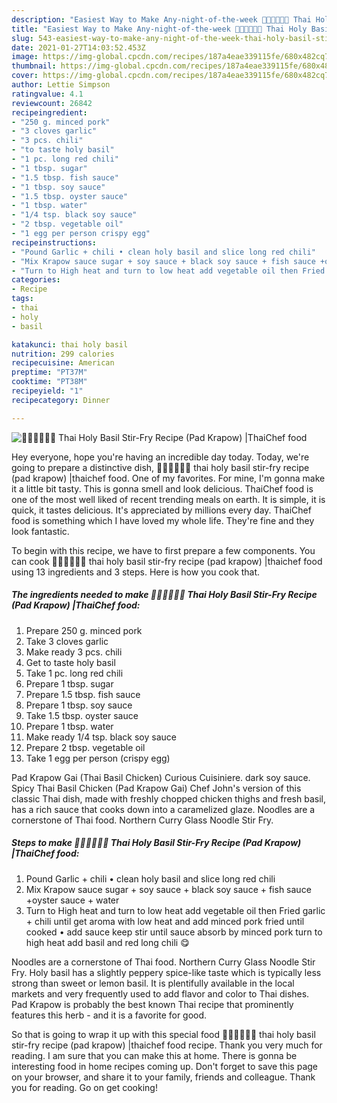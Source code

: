 ```yaml
---
description: "Easiest Way to Make Any-night-of-the-week 🧑🏽‍🍳🧑🏼‍🍳 Thai Holy Basil Stir-Fry Recipe (Pad Krapow) |ThaiChef food"
title: "Easiest Way to Make Any-night-of-the-week 🧑🏽‍🍳🧑🏼‍🍳 Thai Holy Basil Stir-Fry Recipe (Pad Krapow) |ThaiChef food"
slug: 543-easiest-way-to-make-any-night-of-the-week-thai-holy-basil-stir-fry-recipe-pad-krapow-thaichef-food
date: 2021-01-27T14:03:52.453Z
image: https://img-global.cpcdn.com/recipes/187a4eae339115fe/680x482cq70/🧑🏽🍳🧑🏼🍳-thai-holy-basil-stir-fry-recipe-pad-krapow-thaichef-food-recipe-main-photo.jpg
thumbnail: https://img-global.cpcdn.com/recipes/187a4eae339115fe/680x482cq70/🧑🏽🍳🧑🏼🍳-thai-holy-basil-stir-fry-recipe-pad-krapow-thaichef-food-recipe-main-photo.jpg
cover: https://img-global.cpcdn.com/recipes/187a4eae339115fe/680x482cq70/🧑🏽🍳🧑🏼🍳-thai-holy-basil-stir-fry-recipe-pad-krapow-thaichef-food-recipe-main-photo.jpg
author: Lettie Simpson
ratingvalue: 4.1
reviewcount: 26842
recipeingredient:
- "250 g. minced pork"
- "3 cloves garlic"
- "3 pcs. chili"
- "to taste holy basil"
- "1 pc. long red chili"
- "1 tbsp. sugar"
- "1.5 tbsp. fish sauce"
- "1 tbsp. soy sauce"
- "1.5 tbsp. oyster sauce"
- "1 tbsp. water"
- "1/4 tsp. black soy sauce"
- "2 tbsp. vegetable oil"
- "1 egg per person crispy egg"
recipeinstructions:
- "Pound Garlic + chili • clean holy basil and slice long red chili"
- "Mix Krapow sauce sugar + soy sauce + black soy sauce + fish sauce +oyster sauce + water"
- "Turn to High heat and turn to low heat add vegetable oil then Fried garlic + chili until get aroma with low heat and add minced pork fried until cooked • add sauce keep stir until sauce absorb by minced pork turn to high heat add basil and red long chili 😋"
categories:
- Recipe
tags:
- thai
- holy
- basil

katakunci: thai holy basil 
nutrition: 299 calories
recipecuisine: American
preptime: "PT37M"
cooktime: "PT38M"
recipeyield: "1"
recipecategory: Dinner

---
```



![🧑🏽‍🍳🧑🏼‍🍳 Thai Holy Basil Stir-Fry Recipe (Pad Krapow) |ThaiChef food](https://img-global.cpcdn.com/recipes/187a4eae339115fe/680x482cq70/🧑🏽🍳🧑🏼🍳-thai-holy-basil-stir-fry-recipe-pad-krapow-thaichef-food-recipe-main-photo.jpg)

Hey everyone, hope you're having an incredible day today. Today, we're going to prepare a distinctive dish, 🧑🏽‍🍳🧑🏼‍🍳 thai holy basil stir-fry recipe (pad krapow) |thaichef food. One of my favorites. For mine, I'm gonna make it a little bit tasty. This is gonna smell and look delicious.
ThaiChef food is one of the most well liked of recent trending meals on earth. It is simple, it is quick, it tastes delicious. It's appreciated by millions every day. ThaiChef food is something which I have loved my whole life. They're fine and they look fantastic.


To begin with this recipe, we have to first prepare a few components. You can cook 🧑🏽‍🍳🧑🏼‍🍳 thai holy basil stir-fry recipe (pad krapow) |thaichef food using 13 ingredients and 3 steps. Here is how you cook that.

<!--inarticleads1-->

##### The ingredients needed to make 🧑🏽‍🍳🧑🏼‍🍳 Thai Holy Basil Stir-Fry Recipe (Pad Krapow) |ThaiChef food:

1. Prepare 250 g. minced pork
1. Take 3 cloves garlic
1. Make ready 3 pcs. chili
1. Get to taste holy basil
1. Take 1 pc. long red chili
1. Prepare 1 tbsp. sugar
1. Prepare 1.5 tbsp. fish sauce
1. Prepare 1 tbsp. soy sauce
1. Take 1.5 tbsp. oyster sauce
1. Prepare 1 tbsp. water
1. Make ready 1/4 tsp. black soy sauce
1. Prepare 2 tbsp. vegetable oil
1. Take 1 egg per person (crispy egg)


Pad Krapow Gai (Thai Basil Chicken) Curious Cuisiniere. dark soy sauce. Spicy Thai Basil Chicken (Pad Krapow Gai) Chef John&#39;s version of this classic Thai dish, made with freshly chopped chicken thighs and fresh basil, has a rich sauce that cooks down into a caramelized glaze. Noodles are a cornerstone of Thai food. Northern Curry Glass Noodle Stir Fry. 

<!--inarticleads2-->

##### Steps to make 🧑🏽‍🍳🧑🏼‍🍳 Thai Holy Basil Stir-Fry Recipe (Pad Krapow) |ThaiChef food:

1. Pound Garlic + chili • clean holy basil and slice long red chili
1. Mix Krapow sauce sugar + soy sauce + black soy sauce + fish sauce +oyster sauce + water
1. Turn to High heat and turn to low heat add vegetable oil then Fried garlic + chili until get aroma with low heat and add minced pork fried until cooked • add sauce keep stir until sauce absorb by minced pork turn to high heat add basil and red long chili 😋


Noodles are a cornerstone of Thai food. Northern Curry Glass Noodle Stir Fry. Holy basil has a slightly peppery spice-like taste which is typically less strong than sweet or lemon basil. It is plentifully available in the local markets and very frequently used to add flavor and color to Thai dishes. Pad Krapow is probably the best known Thai recipe that prominently features this herb - and it is a favorite for good. 

So that is going to wrap it up with this special food 🧑🏽‍🍳🧑🏼‍🍳 thai holy basil stir-fry recipe (pad krapow) |thaichef food recipe. Thank you very much for reading. I am sure that you can make this at home. There is gonna be interesting food in home recipes coming up. Don't forget to save this page on your browser, and share it to your family, friends and colleague. Thank you for reading. Go on get cooking!
